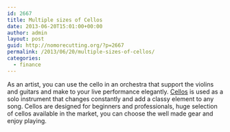 ```yaml
---
id: 2667
title: Multiple sizes of Cellos
date: 2013-06-20T15:01:00+00:00
author: admin
layout: post
guid: http://nomorecutting.org/?p=2667
permalink: /2013/06/20/multiple-sizes-of-cellos/
categories:
  - finance
---
```

As an artist, you can use the cello in an orchestra that support the violins and guitars and make to your live performance elegantly. [Cellos](http://www.wwbw.com/Cellos-Orchestral-Strings.wwbw) is used as a solo instrument that changes constantly and add a classy element to any song. Cellos are designed for beginners and professionals, huge selection of cellos available in the market, you can choose the well made gear and enjoy playing.